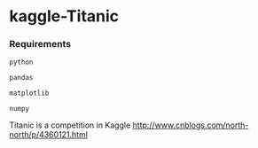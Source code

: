 # kaggle-Titanic

### Requirements
`python` 

`pandas`

`matplotlib`

`numpy`

Titanic is a competition in Kaggle 
http://www.cnblogs.com/north-north/p/4360121.html
